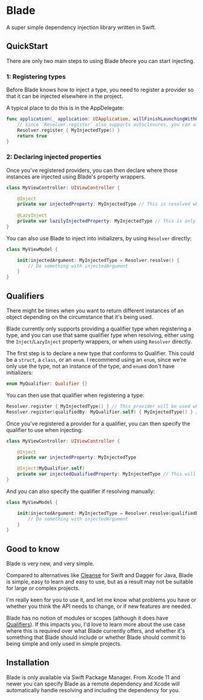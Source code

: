 # Blade

A super simple dependency injection library written in Swift. 

## QuickStart

There are only two main steps to using Blade bfeore you can start injecting.

### 1: Registering types

Before Blade knows how to inject a type, you need to register a provider so that it can be injected elsewhere in the project. 

A typical place to do this is in the AppDelegate:

```swift
func application(_ application: UIApplication, willFinishLaunchingWithOptions launchOptions: [UIApplication.LaunchOptionsKey : Any]? = nil) -> Bool {
	// Since `Resolver.register` also supports autoclosures, you can also write this simply as `Resolver.register(MyInjectedType())`
	Resolver.register { MyInjectedType() } 
	return true
}
```
### 2: Declaring injected properties

Once you've registered providers, you can then declare where those instances are injected using Blade's property wrappers.

```swift
class MyViewController: UIViewController {

	@Inject
	private var injectedProperty: MyInjectedType // This is resolved when `MyViewController` is created
	
	@LazyInject
	private var lazilyInjectedProperty: MyInjectedType // This is only resolved when first accessing, like when using `lazy var`
}
```

You can also use Blade to inject into initializers, by using `Resolver` directly:

```swift
class MyViewModel {

	init(injectedArgument: MyInjectedType = Resolver.resolve() {
		// Do something with injectedArgument
	}
}
```

## Qualifiers

There might be times when you want to return different instances of an object depending on the circumstance that it's being used.

Blade currently only supports providing a qualifier type when registering a type, and you can use that same qualifier type when resolving, 
either using the `Inject`/`LazyInject` property wrappers, or when using `Resolver` directly.

The first step is to declare a new type that conforms to Qualifier. This could be a `struct`, a `class`, or an `enum`. I recommend using an `enum`, since 
we're only use the type, not an instance of the type, and `enum`s don't have initializers:

```swift
enum MyQualifier: Qualifier {}
```

You can then use that qualifier when registering a type:

```swift
Resolver.register { MyInjectedType() } // This provider will be used when no qualifier is used when injecting/resolving
Resolver.register(qualifiedBy: MyQualifier.self) { MyInjectedType() } // This provider will only get used when `MyQualifier` is used when injecting/resolving
```
Once you've registered a provider for a qualifier, you can then specify the qualifier to use when injecting:

```swift
class MyViewController: UIViewController {

	@Inject
	private var injectedProperty: MyInjectedType

	@Inject(MyQualifier.self)
	private var injectedQualifiedProperty: MyInjectedType // This will use the instance provided by the registered provider specifically for `MyQualifier`
}
```

And you can also specify the qualifier if resolving manually:

```swift
class MyViewModel {

	init(injectedArgument: MyInjectedType = Resolver.resolve(qualifiedBy: MyQualifier.self) {
		// Do something with injectedArgument
	}
}
```

## Good to know

Blade is very new, and very simple. 

Compared to alternatives like [Cleanse](https://github.com/square/Cleanse) for Swift and Dagger for Java, Blade is simple, easy to learn and easy to use, 
but as a result may not be suitable for large or complex projects.

I'm really keen for you to use it, and let me know what problems you have or whether you think the API needs to change, or if new features are needed.

Blade has no notion of modules or scopes (although it does have [Qualifiers](#qualifiers)). If this impacts you, I'd love to learn more about the use case where
this is required over what Blade currently offers, and whether it's something that Blade should include or whether Blade should commit to being simple and
only used in simple projects.

## Installation

Blade is only available via Swift Package Manager. From Xcode 11 and newer you can specify Blade as a remote dependency and Xcode will automatically
handle resolving and including the dependency for you. 

